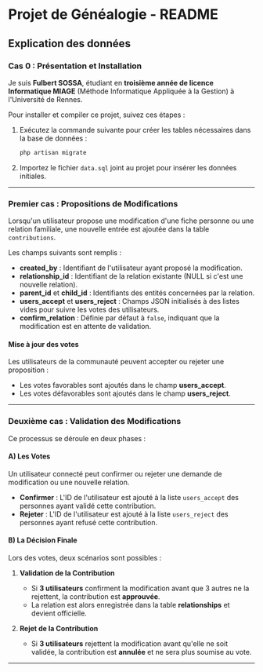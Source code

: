 # Projet de Généalogie - README

## Explication des données

### Cas 0 : Présentation et Installation
Je suis **Fulbert SOSSA**, étudiant en **troisième année de licence Informatique MIAGE** (Méthode Informatique Appliquée à la Gestion) à l'Université de Rennes.

Pour installer et compiler ce projet, suivez ces étapes :

1. Exécutez la commande suivante pour créer les tables nécessaires dans la base de données :
   ```bash
   php artisan migrate
   ```
2. Importez le fichier `data.sql` joint au projet pour insérer les données initiales.

---

### **Premier cas : Propositions de Modifications**

Lorsqu'un utilisateur propose une modification d'une fiche personne ou une relation familiale, une nouvelle entrée est ajoutée dans la table `contributions`.

Les champs suivants sont remplis :

- **created_by** : Identifiant de l'utilisateur ayant proposé la modification.
- **relationship_id** : Identifiant de la relation existante (NULL si c'est une nouvelle relation).
- **parent_id** et **child_id** : Identifiants des entités concernées par la relation.
- **users_accept** et **users_reject** : Champs JSON initialisés à des listes vides pour suivre les votes des utilisateurs.
- **confirm_relation** : Définie par défaut à `false`, indiquant que la modification est en attente de validation.

#### **Mise à jour des votes**
Les utilisateurs de la communauté peuvent accepter ou rejeter une proposition :

- Les votes favorables sont ajoutés dans le champ **users_accept**.
- Les votes défavorables sont ajoutés dans le champ **users_reject**.

---

### **Deuxième cas : Validation des Modifications**

Ce processus se déroule en deux phases :

#### **A) Les Votes**
Un utilisateur connecté peut confirmer ou rejeter une demande de modification ou une nouvelle relation.

- **Confirmer** : L'ID de l'utilisateur est ajouté à la liste `users_accept` des personnes ayant validé cette contribution.
- **Rejeter** : L'ID de l'utilisateur est ajouté à la liste `users_reject` des personnes ayant refusé cette contribution.

#### **B) La Décision Finale**
Lors des votes, deux scénarios sont possibles :

1. **Validation de la Contribution**
   - Si **3 utilisateurs** confirment la modification avant que 3 autres ne la rejettent, la contribution est **approuvée**.
   - La relation est alors enregistrée dans la table **relationships** et devient officielle.

2. **Rejet de la Contribution**
   - Si **3 utilisateurs** rejettent la modification avant qu'elle ne soit validée, la contribution est **annulée** et ne sera plus soumise au vote.

---

